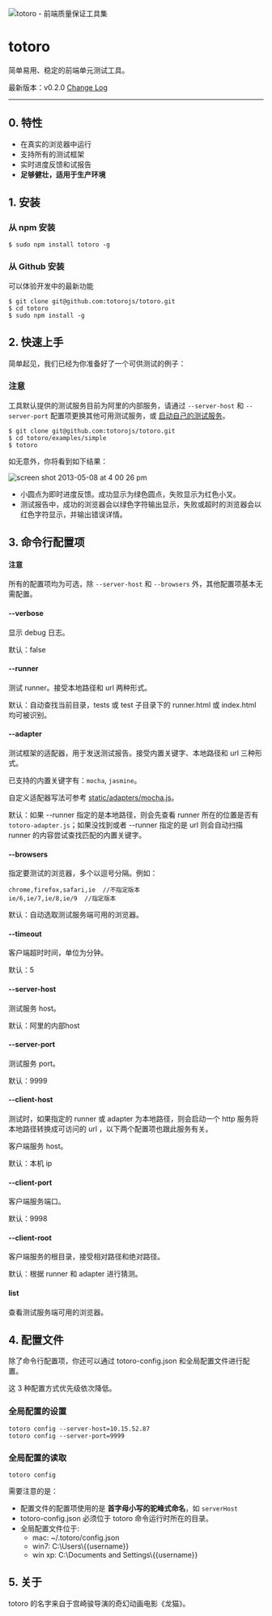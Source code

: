 ![totoro - 前端质量保证工具集](https://f.cloud.github.com/assets/340282/401517/4563cedc-a8dd-11e2-814d-36494351adfa.jpg)

# totoro

简单易用、稳定的前端单元测试工具。

最新版本：v0.2.0 [Change Log](https://github.com/totorojs/totoro/wiki/change-log)

---

## 0. 特性

- 在真实的浏览器中运行
- 支持所有的测试框架
- 实时进度反馈和试报告
- **足够健壮，适用于生产环境**

## 1. 安装

### 从 npm 安装

    $ sudo npm install totoro -g

### 从 Github 安装

可以体验开发中的最新功能

    $ git clone git@github.com:totorojs/totoro.git
    $ cd totoro
    $ sudo npm install -g

## 2. 快速上手

简单起见，我们已经为你准备好了一个可供测试的例子：

### 注意

工具默认提供的测试服务目前为阿里的内部服务，请通过 `--server-host` 和 `--server-port` 配置项更换其他可用测试服务，或 [启动自己的测试服务](https://github.com/totorojs/totoro-server)。

    $ git clone git@github.com:totorojs/totoro.git
    $ cd totoro/examples/simple
    $ totoro

如无意外，你将看到如下结果：

![screen shot 2013-05-08 at 4 00 26 pm](https://f.cloud.github.com/assets/340282/476620/b326ddb6-b7c3-11e2-94b7-4828df877218.png)

- 小圆点为即时进度反馈。成功显示为绿色圆点，失败显示为红色小叉。
- 测试报告中，成功的浏览器会以绿色字符输出显示，失败或超时的浏览器会以红色字符显示，并输出错误详情。


## 3. 命令行配置项


#### 注意

所有的配置项均为可选，除 `--server-host` 和 `--browsers` 外，其他配置项基本无需配置。

#### --verbose

显示 debug 日志。

默认：false

#### --runner

测试 runner。接受本地路径和 url 两种形式。

默认：自动查找当前目录，tests 或 test 子目录下的 runner.html 或 index.html 均可被识别。

#### --adapter

测试框架的适配器，用于发送测试报告。接受内置关键字、本地路径和 url 三种形式。

已支持的内置关键字有：`mocha`, `jasmine`。

自定义适配器写法可参考 [static/adapters/mocha.js](https://github.com/totorojs/totoro/blob/master/static/adapters/mocha.js)。

默认：如果 --runner 指定的是本地路径，则会先查看 runner 所在的位置是否有 `totoro-adapter.js`；如果没找到或者 --runner 指定的是 url 则会自动扫描 runner 的内容尝试查找匹配的内置关键字。

#### --browsers

指定要测试的浏览器，多个以逗号分隔。例如：

    chrome,firefox,safari,ie  //不指定版本
    ie/6,ie/7,ie/8,ie/9  //指定版本

默认：自动选取测试服务端可用的浏览器。

#### --timeout

客户端超时时间，单位为分钟。

默认：5

#### --server-host

测试服务 host。

默认：阿里的内部host

#### --server-port

测试服务 port。

默认：9999

#### --client-host

测试时，如果指定的 runner 或 adapter 为本地路径，则会启动一个 http 服务将本地路径转换成可访问的 url ，以下两个配置项也跟此服务有关。

客户端服务 host。

默认：本机 ip

#### --client-port

客户端服务端口。

默认：9998

#### --client-root

客户端服务的根目录，接受相对路径和绝对路径。

默认：根据 runner 和 adapter 进行猜测。

#### list

查看测试服务端可用的浏览器。


## 4. 配置文件

除了命令行配置项，你还可以通过 totoro-config.json 和全局配置文件进行配置。

这 3 种配置方式优先级依次降低。

### 全局配置的设置
```
totoro config --server-host=10.15.52.87
totoro config --server-port=9999
```

### 全局配置的读取
```
totoro config
```

需要注意的是：

- 配置文件的配置项使用的是 **首字母小写的驼峰式命名**，如 `serverHost`
- totoro-config.json 必须位于 totoro 命令运行时所在的目录。
- 全局配置文件位于:
    - mac: ~/.totoro/config.json
    - win7: C:\Users\\{{username}}
    - win xp: C:\Documents and Settings\\{{username}}

## 5. 关于

totoro 的名字来自于宫崎骏导演的奇幻动画电影《龙猫》。
